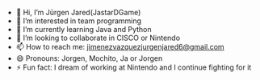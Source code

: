 - 👋 Hi, I’m Jürgen Jared(JastarDGame)
- 👀 I’m interested in team programming
- 🌱 I’m currently learning Java and Python
- 💞️ I’m looking to collaborate in CISCO or Nintendo
- 📫 How to reach me: jimenezvazquezjurgenjared6@gmail.com
- 😄 Pronouns: Jorgen, Mochito, Ja or Jorgen 
- ⚡ Fun fact: I dream of working at Nintendo and I continue fighting for it

<!---
JastarDGame/JastarDGame is a ✨ special ✨ repository because its `README.md` (this file) appears on your GitHub profile.
You can click the Preview link to take a look at your changes.
--->
